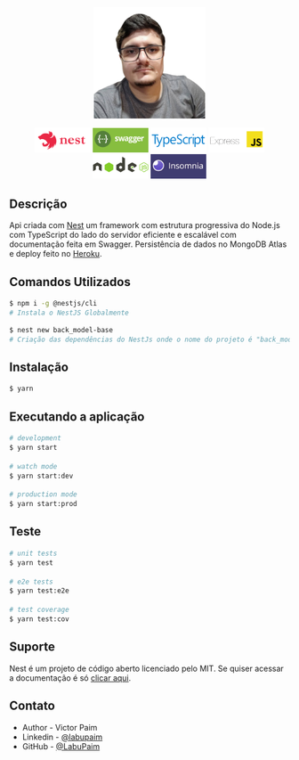 

<p align="center">
  <img src="public\img\labuPaim-SemFundo.png" width="200" alt="Nest Logo" />
</p>

<p align="center">
  <a href="https://docs.nestjs.com/" target="blank"><img src="public\img\nest.png" width="100" alt="Nest Logo" /></a>
  <a href="https://swagger.io/" target="blank"><img src="public\img\swagger.png" width="100" alt="Swagger Logo" /></a>
  <a href="https://www.typescriptlang.org/" target="blank"><img src="public\img\TS.png" width="100" alt="TypeScript Logo"/></a>
  <a href="http://expressjs.com/pt-br/" target="blank"><img src="public\img\express.png" width="100" alt="ExpressJS Logo"/></a>  
  <a href="https://nodejs.org/en/" target="blank"><img src="public\img\node.png" width="100"  alt="NodeJs Logo" /></a>
  <a href="https://insomnia.rest/" target="blank"><img src="public\img\insomnia.png" width="100"  alt="Insomnia Logo" /></a>

</p>    

## Descrição

Api criada com [Nest](https://github.com/nestjs/nest) um framework com estrutura progressiva do Node.js com TypeScript do lado do servidor eficiente e escalável com documentação feita em Swagger. Persistência de dados no MongoDB Atlas e deploy feito no [Heroku](https://api--telzir.herokuapp.com/).

## Comandos Utilizados

```bash
$ npm i -g @nestjs/cli
# Instala o NestJS Globalmente
```

```bash
$ nest new back_model-base
# Criação das dependências do NestJs onde o nome do projeto é "back_model-base"
```

## Instalação

```bash
$ yarn
```

## Executando a aplicação

```bash
# development
$ yarn start

# watch mode
$ yarn start:dev

# production mode
$ yarn start:prod
```

## Teste

```bash
# unit tests
$ yarn test

# e2e tests
$ yarn test:e2e

# test coverage
$ yarn test:cov
```

## Suporte

Nest é um projeto de código aberto licenciado pelo MIT. Se quiser acessar a documentação é só  [clicar aqui](https://docs.nestjs.com/).

## Contato

- Author - Victor Paim
- Linkedin - [@labupaim](https://www.linkedin.com/in/labupaim/)
- GitHub - [@LabuPaim](https://github.com/LabuPaim)
